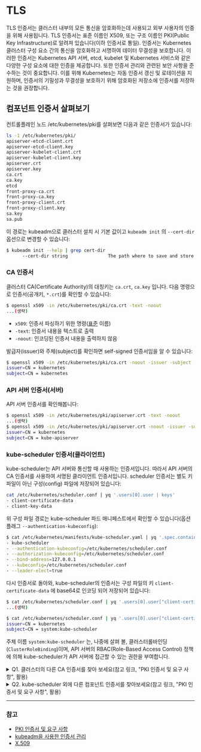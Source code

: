 # TLS

TLS 인증서는 클러스터 내부의 모든 통신을 암호화하는데 사용되고 외부 사용자의 인증을 위해 사용됩니다. TLS 인증서는 표준 이름인 X509, 또는 구조 이름인 PKI(Public Key Infrastructure)로 알려져 있습니다(이하 인증서로 통일). 인증서는 Kubernetes 클러스터 구성 요소 간의 통신을 암호화하고 서명하여 데이터 무결성을 보호합니다. 이러한 인증서는 Kubernetes API 서버, etcd, kubelet 및 Kubernetes 서비스와 같은 다양한 구성 요소에 대한 인증을 제공합니다. 또한 인증서 관리와 관련된 보안 사항을 준수하는 것이 중요합니다. 이를 위해 Kubernetes는 자동 인증서 갱신 및 로테이션을 지원하며, 인증서의 기밀성과 무결성을 보호하기 위해 암호화된 저장소에 인증서를 저장하는 것을 권장합니다.

## 컴포넌트 인증서 살펴보기
컨트롤플레인 노드 /etc/kubernetes/pki를 살펴보면 다음과 같은 인증서가 있습니다:
```sh
ls -1 /etc/kubernetes/pki/
apiserver-etcd-client.crt
apiserver-etcd-client.key
apiserver-kubelet-client.crt
apiserver-kubelet-client.key
apiserver.crt
apiserver.key
ca.crt
ca.key
etcd
front-proxy-ca.crt
front-proxy-ca.key
front-proxy-client.crt
front-proxy-client.key
sa.key
sa.pub
```

이 경로는 kubeadm으로 클러스터 설치 시 기본 값이고 `kubeadm init` 의 `--cert-dir` 옵션으로 변경할 수 있습니다:
```sh
$ kubeadm init --help | grep cert-dir
      --cert-dir string               The path where to save and store the certificates. (default "/etc/kubernetes/pki")
```

### CA 인증서
클러스터 CA(Certificate Authority)의 대칭키는 `ca.crt`, `ca.key` 입니다. 다음 명령으로 인증서(공개키, `*.crt`)를 확인할 수 있습니다:
```sh
$ openssl x509 -in /etc/kubernetes/pki/ca.crt -text -noout
...(생략)
```
- `x509`: 인증서 파싱하기 위한 명령([표준](https://ko.wikipedia.org/wiki/X.509) 이름)
- `-text`: 인증서 내용을 텍스트로 출력
- `-noout`: 인코딩된 인증서 내용을 출력하지 않음

발급자(issuer)와 주체(subject)를 확인하면 self-signed 인증서임을 알 수 있습니다:
```sh
$ openssl x509 -in /etc/kubernetes/pki/ca.crt -noout -issuer -subject
issuer=CN = kubernetes
subject=CN = kubernetes
```

### API 서버 인증서(서버)
API 서버 인증서를 확인해봅니다:
```sh
$ openssl x509 -in /etc/kubernetes/pki/apiserver.crt -text -noout
...(생략)
$ openssl x509 -in /etc/kubernetes/pki/apiserver.crt -noout -issuer -subject
issuer=CN = kubernetes
subject=CN = kube-apiserver
```

### kube-scheduler 인증서(클라이언트)
kube-scheduler는 API 서버와 통신할 때 사용하는 인증서입니다. 따라서 API 서버의 CA 인증서를 사용하여 서명된 클라이언트 인증서입니다. scheduler 인증서는 별도 키 파일이 아닌 구성(config) 파일에 저장되어 있습니다:
```sh
cat /etc/kubernetes/scheduler.conf | yq '.users[0].user | keys'
- client-certificate-data
- client-key-data
```

위 구성 파일 경로는 kube-scheduler 파드 매니페스트에서 확인할 수 있습니다(옵션 플래그 `--authentication-kubeconfig`):
```sh
$ cat /etc/kubernetes/manifests/kube-scheduler.yaml | yq '.spec.containers[0].command'
- kube-scheduler
- --authentication-kubeconfig=/etc/kubernetes/scheduler.conf
- --authorization-kubeconfig=/etc/kubernetes/scheduler.conf
- --bind-address=127.0.0.1
- --kubeconfig=/etc/kubernetes/scheduler.conf
- --leader-elect=true
```

다시 인증서로 돌아와, kube-scheduler의 인증서는 구성 파일의 키 `client-certificate-data` 에 base64로 인코딩 되어 저장되어 있습니다:
```sh
$ cat /etc/kubernetes/scheduler.conf | yq '.users[0].user["client-certificate-data"]' | base64 -d | openssl x509 -text -noout
...(생략)

$ cat /etc/kubernetes/scheduler.conf | yq '.users[0].user["client-certificate-data"]' | base64 -d | openssl x509 -noout -issuer -subject
issuer=CN = kubernetes
subject=CN = system:kube-scheduler
```

주체 이름 `system:kube-scheduler` 는, 나중에 살펴 볼, 클러스터롤바인딩(`ClusterRoleBinding`)이며, API 서버의 RBAC(Role-Based Access Control) 정책에 의해 kube-scheduler가 API 서버에 접근할 수 있는 권한을 부여합니다.

<details>
<summary>Q1. 클러스터의 다른 CA 인증서를 찾아 보세요(참고 링크, "PKI 인증서 및 요구 사항", 활용)</summary>

```sh
# Etcd CA 인증서
$ ls -1 /etc/kubernetes/pki/etcd
ca.crt
ca.key
healthcheck-client.crt
healthcheck-client.key
peer.crt
peer.key
server.crt
server.key

$ openssl x509 -in /etc/kubernetes/pki/etcd/ca.crt -noout -issuer -subject
issuer=CN = etcd-ca
subject=CN = etcd-ca

# Basic Contraints 확장 값에서도 확인 가능
openssl x509 -in /etc/kubernetes/pki/etcd/ca.crt -noout -text | grep -i "basic constraints" -A 1
            X509v3 Basic Constraints: critical
                CA:TRUE

# Front Proxy CA 인증서
$ ls -1 /etc/kubernetes/pki/front-proxy-ca.*
/etc/kubernetes/pki/front-proxy-ca.crt
/etc/kubernetes/pki/front-proxy-ca.key

$ openssl x509 -in /etc/kubernetes/pki/front-proxy-ca.crt -noout -issuer -subject
issuer=CN = front-proxy-ca
subject=CN = front-proxy-ca
```

</details>

<details>
<summary>Q2. kube-scheduler 외에 다른 컴포넌트 인증서를 찾아보세요(참고 링크, "PKI 인증서 및 요구 사항", 활용)</summary>

```sh
# kube-controller-manager 의 kubeconfig 파일
$ cat /etc/kubernetes/manifests/kube-controller-manager.yaml | yq '.spec.containers[0].command' | grep authentication-kubeconfig
- --authentication-kubeconfig=/etc/kubernetes/controller-manager.conf

# kube-controller-manager 의 인증서
$ cat /etc/kubernetes/controller-manager.conf | yq '.users[0].user["client-certificate-data"]' | base64 -d | openssl x509 -noout -text
...(생략)

$ cat /etc/kubernetes/controller-manager.conf | yq '.users[0].user["client-certificate-data"]' | base64 -d | openssl x509 -noout -issuer -subject
issuer=CN = kubernetes
subject=CN = system:kube-controller-manager
```

</details>

---

### 참고
- [PKI 인증서 및 요구 사항](https://kubernetes.io/ko/docs/setup/best-practices/certificates/)
- [kubeadm을 사용한 인증서 관리](https://kubernetes.io/ko/docs/tasks/administer-cluster/kubeadm/kubeadm-certs/)
- [X.509](https://ko.wikipedia.org/wiki/X.509)

